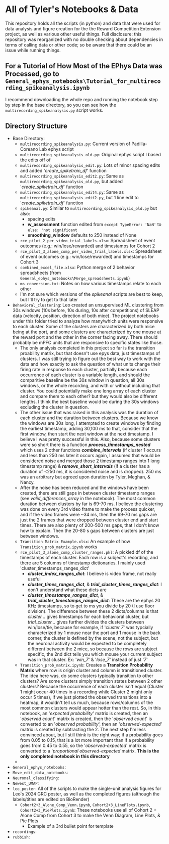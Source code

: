 # All of Tyler's Notebooks & Data

 This repository holds all the scripts (in python) and data that were used for data analysis and figure creation for the the Reward Competition Extension project, as well as various other useful things.
 Full disclosure: this repository was reorganized with no double checking about dependencies in terms of calling data or other code; so be aware that there could be an issue while running things. 

 ## For a Tutorial of How Most of the EPhys Data was Processed, go to `General_ephys_notebooks\Tutorial_for_multirecording_spikeanalysis.ipynb`
  I recommend downloading the whole repo and running the notebook step by step in the base directory, so you can see how the `multirecording_spikeanalysis.py` script works.

 ## Directory Structure

- Base Directory:
    - `multirecording_spikeanalysis.py`: Current version of Padilla-Coreano Lab ephys script
    - `multirecording_spikeanalysis_old.py`: Original ephys script I based the edits off of
    - `multirecording_spikeanalysis_edit.py`: Lots of minor spacing edits and added '*create_spiketrain_df*' function
    - `multirecording_spikeanalysis_edit2.py`: Same as `multirecording_spikeanalysis_old.py`, but added '*create_spiketrain_df*' function
    - `multirecording_spikeanalysis_edit4.py`: Same as `multirecording_spikeanalysis_edit2.py`, but 1 line edit to '*create_spiketrain_df*' function
    - `spikeanal.py`: Similar to `multirecording_spikeanalysis_old.py` but also:
        - spacing edits
        - **w_assessment** function edited from `except TypeError: 'NaN'` to `else: 'not significant`
        - **smoothing_window** defaults to 250 instead of None
    - `rce_pilot_2_per_video_trial_labels.xlsx`: Spreadsheet of event outcomes (e.g.: win/lose/rewarded) and timestamps for Cohort 2
    - `rce_pilot_3_alone_comp_per_video_trial_labels.xlsx`: Spreadsheet of event outcomes (e.g.: win/lose/rewarded) and timestamps for Cohort 3
    - `combined_excel_file.xlsx`: Python merge of 2 behavior spreadsheets (from `General_ephys_notebooks\Merge_spreadsheets.ipynb`)
    - `ms conversion.txt`: Notes on how various timestamps relate to each other
    - I'm not sure which versions of the *spikeanal* scripts are best to keep, but I'll try to get to that later
- `Behavioral_clustering`: Leo created an unsupervised ML clustering from 30s windows (10s before, 10s during, 10s after competitions) of SLEAP data (velocity, position, direction of both mice). The project notebooks under this folder tried to analyze how many/which units were responsive to each cluster. Some of the clusters are characterized by both mice being at the port, and some clusters are characterized by one mouse at the reward port and the other in the corner facing away. There should probably be mPFC units that are responsive to specific states like those.
    - The only analysis completed in this project so far is the transition proability matrix, but that doesn't use epys data, just timestamps of clusters. I was still trying to figure out the best way to work with the data and how exactly to ask the question of what units change their firing rate in response to each cluster, partially because each occurrence of each cluster is a variable length, and should the comparitive baseline be the 30s window in question, all 30s windows, or the whole recording, and with or without including that cluster. You could potentially make one long array of each cluster and compare them to each other? but they would also be different lengths. I think the best baseline would be during the 30s windows excluding the cluster in question.
    - The other issue that was raised in this analysis was the duration of each cluster and the duration between clusters. Because we know the windows are 30s long, I attempted to create windows by finding the earliest timestamp, adding 30,100 ms to that, consider that the first window, then start the next window at the next timestamp. I believe I was pretty successful in this. Also, because some clusters were so short there is a function ***process_timestamps_nested*** which uses 2 other functions ***combine_intervals*** (if cluster 1 occurs and less than 250 ms later it occurs again, I assumed that would be considered noise and merged those 2 timestamp ranges into 1 long timestamp range) & ***remove_short_intervals*** (if a cluster has a duration of <250 ms, it is considered noise and is dropped). 250 ms was an arbitrary but agreed upon duration by Tyler, Meghan, & Nancy.
    - After the noise has been reduced and the windows have been created, there are still gaps in between cluster timestamp ranges (see *valid_differences_array* in the notebook). The most common duration between clusters by far is 69-70 ms. I believe the clustering was done on every 3rd video frame to make the process quicker, and if the video frames were ~34 ms, then the 69-70 ms gaps are just the 2 frames that were dropped between cluster end and start times. There are also plenty of 200-500 ms gaps, that I don't know how to explain. Then the 20-80 s gaps between clusters are just between windows.
    - `Transition Matrix Example.xlsx`: An example of how `Transition_prob_matrix.ipynb` works
    - `rce_pilot_3_alone_comp_cluster_ranges.pkl`: A pickled df of the timestamps of each cluster. Each row is a subject's recording, and there are 5 columns of timestamp dictionaries. I mainly used 'cluster_timestamps_ranges_dict'
        - ***cluster_index_ranges_dict***: I believe is video frame, not really useful
        - ***cluster_times_ranges_dict***, & ***trial_cluster_times_ranges_dict***: I don't understand what these dicts are
        - ***cluster_timestamps_ranges_dict***, & ***trial_cluster_timestamps_ranges_dict***: These are the ephys 20 KHz timestamps, so to get to ms you divide by 20 (I use floor division). The difference between these 2 dicts/columns is that *cluster...* gives timestamps for each behavioral cluster, but *trial_cluster...* gives further divides the clusters between win/lose/tie, because for example, if '*cluster 7*' was typcially characterized by 1 mouse near the port and 1 mouse in the back corner, the cluster is defined by the scene, not the subject, but the neuronal activity would be expected to be completely different between the 2 mice, so because the rows are subject specific, the 2nd dict tells you which mouse your current subject was in that cluster. Ex: '*win_7*' & '*lose_7*' instead of just '*7*'
    - `Transition_prob_matrix.ipynb`: Creates a **Transition Probability Matrix** where row is origin cluster and column is transitioned cluster. The idea here was, do some clusters typically transition to other clusters? Are some clusters simply transition states between 2 other clusters? Because the occurrence of each cluster isn't equal (Cluster 1 might occur 40 times in a recording while Cluster 2 might only occur 5 times), if we just plotted the observed transitions into a heatmap, it wouldn't tell us much, because rows/columns of the most common clusters would appear hotter than the rest. So, in this notebook, an '*expected probability*' matrix is created, then an '*observed count*' matrix is created, then the '*observed count*' is converted to an '*observed probability*', then an '*observed-expected*' matrix is created by subtracting the 2. The next step I'm less convinced about, but I still think is the right way; if a probability goes from 0.05 to 0.15, that is a lot more important than if a probability goes from 0.45 to 0.55, so the '*observed-expected*' matrix is converted to a '*proportional observed-expected* matrix. **This is the only completed notebook in this directory**
    - 
- `General_ephys_notebooks`:
- `Move_edit_data_notebooks`:
- `Neuronal_classifying`:
- `Newest_UMAP`:
- `leo_poster`: All of the scripts to make the single-unit analysis figures for Leo's 2024 GRC poster, as well as the completed figures (although the labels/titles are edited on BioRender)
    - `Cohort2+3_Alone_Comp_Venn.ipynb`, `Cohort2+3_LinePlots.ipynb`, `Cohort2+3_PiePlots.ipynb`: These notebooks use all of Cohort 2 + Alone Comp from Cohort 3 to make the Venn Diagram, Line Plots, & Pie Plots
        - Example of a 3rd bullet point for template
- `recordings`:
- `rubbish`:
